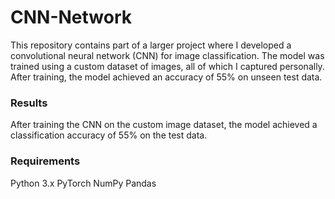 # CNN-Network

This repository contains part of a larger project where I developed a convolutional neural network (CNN) for image classification. The model was trained using a custom dataset of images, all of which I captured personally. After training, the model achieved an accuracy of 55% on unseen test data.

### Results

After training the CNN on the custom image dataset, the model achieved a classification accuracy of 55% on the test data.

### Requirements

Python 3.x
PyTorch
NumPy
Pandas

